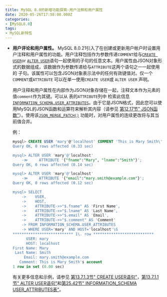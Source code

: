 ```yaml
---
title: MySQL 8.0的新增功能探索-用户注释和用户属性
date: 2020-05-26T17:58:00.000Z
categories:
- [MySQL8.0]
tags:
- MySQL新特性
---
```


- **用户评论和用户属性。** MySQL 8.0.21引入了在创建或更新用户帐户时设置用户注释和用户属性的功能。用户注释包括作为参数传递`COMMENT`给与[`CREATE USER`](https://dev.mysql.com/doc/refman/8.0/en/create-user.html)or [`ALTER USER`](https://dev.mysql.com/doc/refman/8.0/en/alter-user.html)语句一起使用的子句的任意文本。用户属性由JSON对象形式的数据组成，该数据作为参数传递给与`ATTRIBUTE`这两个语句之一一起使用的 子句。该属性可以包含JSON对象表示法中的任何有效键值对。仅一个 `COMMENT`或`ATTRIBUTE` 可以在单一使用`CREATE USER`或 `ALTER USER` 声明。

  用户注释和用户属性在内部作为JSON对象存储在一起，注释文本作为元素的值`comment`作为其键。可以从 表的`ATTRIBUTE`列中 检索此信息 [`INFORMATION_SCHEMA.USER_ATTRIBUTES`](https://dev.mysql.com/doc/refman/8.0/en/user-attributes-table.html)。由于它是JSON格式，因此您可以使用MySQL的JSON函数和运算符来解析其内容（请参见 [第12.17节" JSON函数"](https://dev.mysql.com/doc/refman/8.0/en/json-functions.html)）。使用该[`JSON_MERGE_PATCH()`](https://dev.mysql.com/doc/refman/8.0/en/json-modification-functions.html#function_json-merge-patch) 功能时，对用户属性的连续更改将与其当前值合并。

  例：

  ```sql
  mysql> CREATE USER 'mary'@'localhost' COMMENT 'This is Mary Smith\'s account';
  Query OK, 0 rows affected (0.33 sec)

  mysql> ALTER USER 'mary'@'localhost'
      -≫     ATTRIBUTE '{"fname":"Mary", "lname":"Smith"}';
  Query OK, 0 rows affected (0.14 sec)

  mysql> ALTER USER 'mary'@'localhost'
      -≫     ATTRIBUTE '{"email":"mary.smith@example.com"}';
  Query OK, 0 rows affected (0.12 sec)

  mysql> SELECT
      ->    USER,
      ->    HOST,
      ->    ATTRIBUTE->>"$.fname" AS 'First Name',
      ->    ATTRIBUTE->>"$.lname" AS 'Last Name',
      ->    ATTRIBUTE->>"$.email" AS 'Email',
      ->    ATTRIBUTE->>"$.comment" AS 'Comment'
      -> FROM INFORMATION_SCHEMA.USER_ATTRIBUTES
      -> WHERE USER='mary' AND HOST='localhost'\G
  *************************** 1\. row ***************************
        USER: mary
        HOST: localhost
  First Name: Mary
   Last Name: Smith
       Email: mary.smith@example.com
     Comment: This is Mary Smith's account
  1 row in set (0.00 sec)
  ```

  有关更多信息和示例，请参见 [第13.7.1.3节" CREATE USER语句"](https://dev.mysql.com/doc/refman/8.0/en/create-user.html)，[第13.7.1.1节" ALTER USER语句"](https://dev.mysql.com/doc/refman/8.0/en/alter-user.html)和[第25.42节" INFORMATION_SCHEMA USER_ATTRIBUTES表"](https://dev.mysql.com/doc/refman/8.0/en/user-attributes-table.html)。
